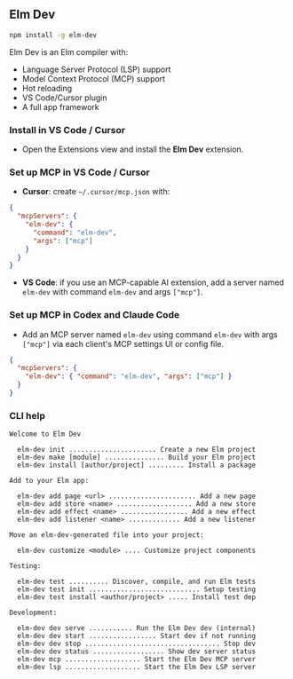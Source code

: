 ## Elm Dev

```bash
npm install -g elm-dev
```

Elm Dev is an Elm compiler with:
- Language Server Protocol (LSP) support
- Model Context Protocol (MCP) support  
- Hot reloading
- VS Code/Cursor plugin
- A full app framework


### Install in VS Code / Cursor
- Open the Extensions view and install the **Elm Dev** extension.

### Set up MCP in VS Code / Cursor
- **Cursor**: create `~/.cursor/mcp.json` with:
```json
{
  "mcpServers": {
    "elm-dev": {
      "command": "elm-dev",
      "args": ["mcp"]
    }
  }
}
```
- **VS Code**: if you use an MCP-capable AI extension, add a server named `elm-dev` with command `elm-dev` and args `["mcp"]`.

### Set up MCP in Codex and Claude Code
- Add an MCP server named `elm-dev` using command `elm-dev` with args `["mcp"]` via each client's MCP settings UI or config file.
```json
{
  "mcpServers": {
    "elm-dev": { "command": "elm-dev", "args": ["mcp"] }
  }
}
```

### CLI help
```
Welcome to Elm Dev

  elm-dev init ...................... Create a new Elm project
  elm-dev make [module] ............... Build your Elm project
  elm-dev install [author/project] ......... Install a package

Add to your Elm app:

  elm-dev add page <url> ...................... Add a new page
  elm-dev add store <name> ................... Add a new store
  elm-dev add effect <name> ................. Add a new effect
  elm-dev add listener <name> ............. Add a new listener

Move an elm-dev-generated file into your project:

  elm-dev customize <module> .... Customize project components

Testing:

  elm-dev test .......... Discover, compile, and run Elm tests
  elm-dev test init ............................ Setup testing
  elm-dev test install <author/project> ..... Install test dep

Development:

  elm-dev dev serve ........... Run the Elm Dev dev (internal)
  elm-dev dev start ................. Start dev if not running
  elm-dev dev stop .................................. Stop dev
  elm-dev dev status .................. Show dev server status
  elm-dev mcp ................... Start the Elm Dev MCP server
  elm-dev lsp ................... Start the Elm Dev LSP server
```
